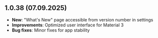 ## 1.0.38 (07.09.2025)

- **New**: "What's New" page accessible from version number in settings
- **Improvements**: Optimized user interface for Material 3
- **Bug fixes**: Minor fixes for app stability
